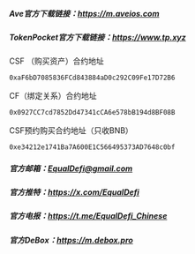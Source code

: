 ##### Ave官方下载链接：<a target="_blank" href="https://m.aveios.com">https://m.aveios.com</a>
##### TokenPocket官方下载链接：<a target="_blank" href="https://www.tp.xyz/">https://www.tp.xyz</a>

CSF （购买资产）合约地址
```bash
0xaF6bD7085836FCd843884aD0c292C09Fe17D72B6
```
CF（绑定关系）合约地址
```bash
0x0927CC7cd7852Dd47341cCA6e578bB194d8BF08B
```
CSF预约购买合约地址（只收BNB）
```bash
0xe34212e1741Ba7A600E1C566495373AD7648c0bf
```
##### 官方邮箱：<a target="_blank" href="mailto:EqualDefi@gmail.com">EqualDefi@gmail.com</a>
##### 官方推特：<a target="_blank" href="https://x.com/EqualDefi">https://x.com/EqualDefi</a>
##### 官方电报：<a target="_blank" href="https://t.me/EqualDefi_Chinese">https://t.me/EqualDefi_Chinese</a>
##### 官方DeBox：<a target="_blank" href="https://m.debox.pro/group?id=660vqhfo&code=32wflxk6">https://m.debox.pro</a>
